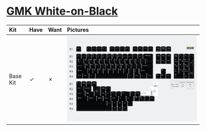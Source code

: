# [GMK White-on-Black](https://drop.com/buy/92217/)

| Kit                                   | Have    | Want    | Pictures |
| :-------------------------------------| :------ | :------ | :------- |
| Base Kit                              |    ✓    |    ✗    | ![](https://raw.githubusercontent.com/barnumbirr/keysets/master/doc/gmk_wob/gmk_wob_base_kit.jpg) |

